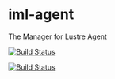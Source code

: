 # iml-agent

The Manager for Lustre Agent

[![Build Status](https://travis-ci.org/whamcloud/iml-agent.svg?branch=master)](https://travis-ci.org/whamcloud/iml-agent)

[![Build Status](https://copr.fedorainfracloud.org/coprs/managerforlustre/manager-for-lustre/package/python-iml-agent/status_image/last_build.png)](https://copr.fedorainfracloud.org/coprs/managerforlustre/manager-for-lustre/package/python-iml-agent/)
